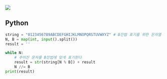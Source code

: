 [![](https://user-images.githubusercontent.com/54588441/202204765-970dae04-0708-4402-b98f-49c180c77636.png)](https://acmicpc.net/problem/11005)

## Python
```python
string = "0123456789ABCDEFGHIJKLMNOPQRSTUVWXYZ" # B진법 표기를 위한 문자열
N, B = map(int, input().split())
result = ''

while N:
    # 주어진 문자를 B진법에 맞게 표기한다
    result = str(string[N % B]) + result
    N //= B
print(result)
```